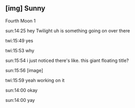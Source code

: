 ## \[img\] Sunny

Fourth Moon 1

sun:14:25 hey Twilight uh is something going on over there

twi:15:49 yes

twi:15:53 why

sun:15:54 i just noticed there's like. this giant floating title?

sun:15:56 \[image\]

twi:15:59 yeah working on it

sun:14:00 okay

sun:14:00 yay